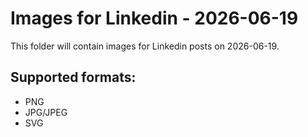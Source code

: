# Images for Linkedin - 2026-06-19

This folder will contain images for Linkedin posts on 2026-06-19.

## Supported formats:
- PNG
- JPG/JPEG
- SVG
